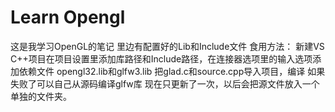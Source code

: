 # Learn Opengl
这是我学习OpenGL的笔记
里边有配置好的Lib和Include文件
食用方法：
新建VS C++项目在项目设置里添加库路径和Include路径，在连接器选项里的输入选项添加依赖文件
opengl32.lib和glfw3.lib
把glad.c和source.cpp导入项目，编译
如果失败了可以自己从源码编译glfw库
现在只更新了一次，以后会把源文件放入一个单独的文件夹。
